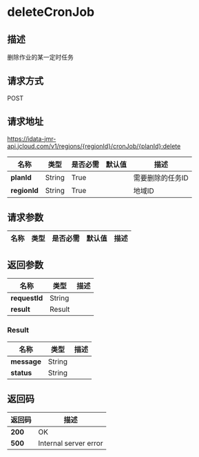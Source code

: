 # deleteCronJob


## 描述
删除作业的某一定时任务

## 请求方式
POST

## 请求地址
https://idata-jmr-api.jcloud.com/v1/regions/{regionId}/cronJob/{planId}:delete

|名称|类型|是否必需|默认值|描述|
|---|---|---|---|---|
|**planId**|String|True| |需要删除的任务ID|
|**regionId**|String|True| |地域ID|

## 请求参数
|名称|类型|是否必需|默认值|描述|
|---|---|---|---|---|


## 返回参数
|名称|类型|描述|
|---|---|---|
|**requestId**|String| |
|**result**|Result| |


### Result
|名称|类型|描述|
|---|---|---|
|**message**|String| |
|**status**|String| |

## 返回码
|返回码|描述|
|---|---|
|**200**|OK|
|**500**|Internal server error|
